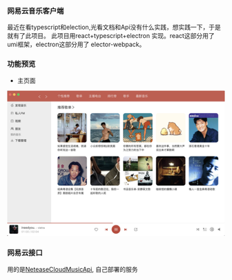 ### 网易云音乐客户端
最近在看typescript和election,光看文档和Api没有什么实践，想实践一下，于是就有了此项目。
此项目用react+typescript+electron 实现。react这部分用了umi框架，electron这部分用了
elector-webpack。

### 功能预览
* 主页面

![main](/doc/assets/bg.png)



### 网易云接口
用的是[NeteaseCloudMusicApi](https://github.com/Binaryify/NeteaseCloudMusicApi), 自己部署的服务

